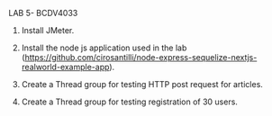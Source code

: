 LAB 5- BCDV4033

1. Install JMeter.
   
2. Install the node js application used in the lab (https://github.com/cirosantilli/node-express-sequelize-nextjs-realworld-example-app).
   
3. Create a Thread group for testing HTTP post request for articles.
   
4. Create a Thread group for testing registration of 30 users. 
